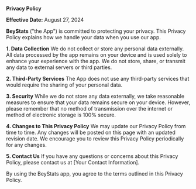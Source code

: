 **Privacy Policy**

**Effective Date:** August 27, 2024 

**BeyStats** ("the App") is committed to protecting your privacy. This Privacy Policy explains how we handle your data when you use our app.

**1. Data Collection**
We do not collect or store any personal data externally. All data processed by the app remains on your device and is used solely to enhance your experience with the app. We do not store, share, or transmit any data to external servers or third parties.

**2. Third-Party Services**
The App does not use any third-party services that would require the sharing of your personal data.

**3. Security**
While we do not store any data externally, we take reasonable measures to ensure that your data remains secure on your device. However, please remember that no method of transmission over the internet or method of electronic storage is 100% secure.

**4. Changes to This Privacy Policy**
We may update our Privacy Policy from time to time. Any changes will be posted on this page with an updated revision date. We encourage you to review this Privacy Policy periodically for any changes.

**5. Contact Us**
If you have any questions or concerns about this Privacy Policy, please contact us at [Your Contact Information].

By using the BeyStats app, you agree to the terms outlined in this Privacy Policy.
